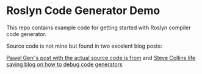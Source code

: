 # Roslyn Code Generator Demo

This repo contains example code for getting started with Roslyn compiler code generator.

Source code is not mine but found in two excelent blog posts: 

[Pawel Gerr's post with the actual source code is from](https://www.thinktecture.com/en/net/roslyn-source-generators-introduction/#creation-of-a-new-source-generator)
and [Steve Collins life saving blog on how to debug code generators](http://stevetalkscode.co.uk/debug-source-generators-with-vs2019-1610)
